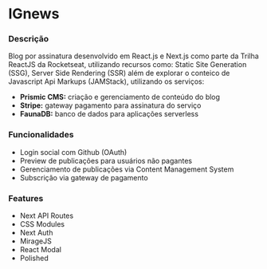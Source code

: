 # IGnews

### Descrição
<p> 
Blog por assinatura desenvolvido em React.js e Next.js como parte da Trilha ReactJS da Rocketseat, 
utilizando recursos como: Static Site Generation (SSG), Server Side Rendering (SSR) além de explorar 
o conteico de Javascript Api Markups (JAMStack), utilizando os serviços:
</p>
<ul>
  <li> <strong>Prismic CMS:</strong> criação e gerenciamento de conteúdo do blog </li>
  <li> <strong>Stripe:</strong> gateway pagamento para assinatura do serviço</li>
  <li> <strong>FaunaDB:</strong> banco de dados para aplicações serverless </li>
</ul>

### Funcionalidades

- Login social com Github (OAuth)
- Preview de publicações para usuários não pagantes
- Gerenciamento de publicações via Content Management System
- Subscrição via gateway de pagamento

### Features
- Next API Routes
- CSS Modules
- Next Auth 
- MirageJS
- React Modal
- Polished
